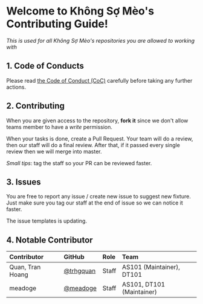 # Welcome to Không Sợ Mèo's Contributing Guide!

_This is used for all Không Sợ Mèo's repositories you are allowed to working with_

## 1. Code of Conducts
Please read [the Code of Conduct (CoC)](https://github.com/trhgquan/gu-bot/blob/master/.github/CODE_OF_CONDUCT.md) carefully before taking any further actions.

## 2. Contributing
When you are given access to the repository, __fork it__ since we don't allow teams member to have a _write_ permission.

When your tasks is done, create a Pull Request. Your team will do a review, then our staff will do a final review. After that, if it passed every single review then we will merge into master.

_Small tips_: tag the staff so your PR can be reviewed faster.

## 3. Issues
You are free to report any issue / create new issue to suggest new fixture. Just make sure you tag our staff at the end of issue so we can notice it faster.

The issue templates is updating.

## 4. Notable Contributor

|     Contributor  |                GitHub                  | Role | Team                     |
|:-----------------|:---------------------------------------|:-----|:-------------------------|
|  Quan, Tran Hoang|[@trhgquan](https://github.com/trhgquan)|Staff | AS101 (Maintainer), DT101|
| meadoge          |[@meadoge](https://github.com/meadoge)  |Staff | AS101, DT101 (Maintainer)|

